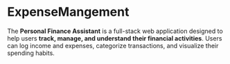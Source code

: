 # ExpenseMangement
The **Personal Finance Assistant** is a full-stack web application designed to help users **track, manage, and understand their financial activities**. Users can log income and expenses, categorize transactions, and visualize their spending habits.
